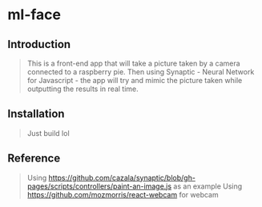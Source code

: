 # ml-face

## Introduction

> This is a front-end app that will take a picture taken by a camera connected to a raspberry pie. Then using Synaptic - Neural Network for Javascript - the app will try and mimic the picture taken while outputting the results in real time.

## Installation

> Just build lol

## Reference

> Using https://github.com/cazala/synaptic/blob/gh-pages/scripts/controllers/paint-an-image.js as an example
> Using https://github.com/mozmorris/react-webcam for webcam